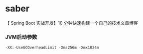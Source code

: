 # saber
 【 Spring Boot 实战开发】10 分钟快速构建一个自己的技术文章博客
 
 
 
 ### JVM启动参数
 
 ```-XX:-UseGCOverheadLimit -Xms256m -Xmx1024m```
 
 
